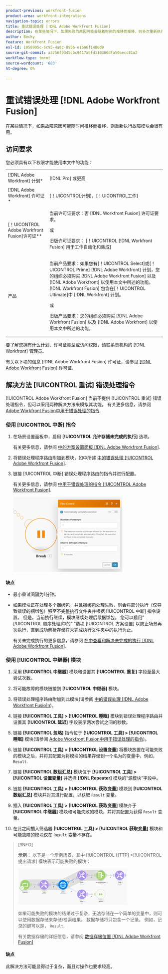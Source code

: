 ```yaml
---
product-previous: workfront-fusion
product-area: workfront-integrations
navigation-topic: errors
title: 重试错误处理 [!DNL Adobe Workfront Fusion]
description: 在某些情况下，如果失败的原因可能会随着时间的推移而推移，则多次重新执行失败模块会很有用。
author: Becky
feature: Workfront Fusion
exl-id: 1058905c-6c95-4a8c-8956-e1606f1486d9
source-git-commit: a3756f9345cbc9417a6fd110306dfa50aecc81a2
workflow-type: tm+mt
source-wordcount: '683'
ht-degree: 0%

---
```


# 重试错误处理 [!DNL Adobe Workfront Fusion]

在某些情况下，如果故障原因可能随时间推移而推移，则重新执行故障模块会很有用。

## 访问要求

您必须具有以下权限才能使用本文中的功能：

<table style="table-layout:auto">
 <col> 
 <col> 
 <tbody> 
  <tr> 
   <td role="rowheader">[!DNL Adobe Workfront] 计划*</td> 
   <td> <p>[!DNL Pro] 或更高</p> </td> 
  </tr> 
  <tr data-mc-conditions=""> 
   <td role="rowheader">[!DNL Adobe Workfront] 许可证*</td> 
   <td> <p>[！UICONTROL计划]，[！UICONTROL工作]</p> </td> 
  </tr> 
  <tr> 
   <td role="rowheader">[！UICONTROL Adobe Workfront Fusion]许可证**</td> 
   <td>
   <p>当前许可证要求：否 [!DNL Workfront Fusion] 许可证要求。</p>
   <p>或</p>
   <p>旧版许可证要求： [！UICONTROL [!DNL Workfront Fusion] 用于工作自动化和集成] </p>
   </td> 
  </tr> 
  <tr> 
   <td role="rowheader">产品</td> 
   <td>
   <p>当前产品要求：如果您有[！UICONTROL Select]或[！UICONTROL Prime] [!DNL Adobe Workfront] 计划，您的组织必须购买 [!DNL Adobe Workfront Fusion] 以及 [!DNL Adobe Workfront] 以使用本文中所述的功能。 [!DNL Workfront Fusion] 包含在[！UICONTROL Ultimate]中 [!DNL Workfront] 计划。</p>
   <p>或</p>
   <p>旧版产品要求：您的组织必须购买 [!DNL Adobe Workfront Fusion] 以及 [!DNL Adobe Workfront] 以使用本文中所述的功能。</p>
   </td> 
  </tr> 
 </tbody> 
</table>

要了解您拥有什么计划、许可证类型或访问权限，请联系贵机构的 [!DNL Workfront] 管理员。

有关以下项的信息 [!DNL Adobe Workfront Fusion] 许可证，请参见 [[!DNL Adobe Workfront Fusion] 许可证](../../workfront-fusion/get-started/license-automation-vs-integration.md).

## 解决方法 [!UICONTROL 重试] 错误处理指令

[!UICONTROL Adobe Workfront Fusion] 当前不提供 [!UICONTROL 重试] 错误处理指令，但可以采用两种解决方法来模拟其功能。 有关更多信息，请参阅 [Adobe Workfront Fusion中用于错误处理的指令](../../workfront-fusion/errors/directives-for-error-handling.md).

### 使用 [!UICONTROL 中断] 指令

1. 在场景设置面板中，启用 **[!UICONTROL 允许存储未完成的执行]** 选项。

   有关更多信息，请参阅 [中的方案设置面板 [!DNL Adobe Workfront Fusion]](../../workfront-fusion/scenarios/scenario-settings-panel.md).

1. 将错误处理程序路由附加到模块，如中所述 [中的错误处理 [!UICONTROL Adobe Workfront Fusion]](../../workfront-fusion/errors/error-handling.md).
1. 链接 [!UICONTROL 中断] 错误处理程序路由的指令并进行配置。

   有关更多信息，请参阅 [中用于错误处理的指令 [!UICONTROL Adobe Workfront Fusion]](../../workfront-fusion/errors/directives-for-error-handling.md).

   ![](assets/break-directive-350x241.png)

#### 缺点

* 最小重试间隔为1分钟。
* 如果模块正在处理多个捆绑包，并且捆绑包处理失败，则会将部分执行（仅导致错误的捆绑包）移至不完整执行文件夹并根据 [!UICONTROL 中断] 指令设置。 但是，当前执行继续，模块继续处理后续捆绑包。 您可以启用&quot;[!UICONTROL 顺序处理]中的“ ”选项 [!UICONTROL 方案设置] 以防止场景再次执行，直到成功解析存储在未完成执行文件夹中的执行为止。

  有关未完成执行的更多信息，请参阅 [在中查看和解决未完成的执行 [!DNL Adobe Workfront Fusion]](../../workfront-fusion/scenarios/view-and-resolve-incomplete-executions.md).

### 使用 [!UICONTROL 中继器] 模块

1. 采用 **[!UICONTROL 中继器]** 模块和设置其 **[!UICONTROL 重复]** 字段至最大尝试次数。
1. 将可能故障的模块链接到 **[!UICONTROL 中继器]** 模块。
1. 将错误处理程序路由附加到此模块(请参阅 [中的错误处理 [!DNL Adobe Workfront Fusio]n](../../workfront-fusion/errors/error-handling.md))。
1. 链接 **[!UICONTROL 工具] > [!UICONTROL 睡眠]** 模块到错误处理程序路由并设置其 **[!UICONTROL 延迟]** 字段表示两次尝试之间的秒数。

1. 链接 **[!UICONTROL 忽略]** 指令位于 **[!UICONTROL 工具] > [!UICONTROL 睡眠]** 模块(请参阅 [Adobe Workfront Fusion中用于错误处理的指令](../../workfront-fusion/errors/directives-for-error-handling.md))。

1. 链接 **[!UICONTROL 工具] > [!UICONTROL 设置变量]** 将模块放置在可能失败的模块之后，并将其配置为将模块的结果存储到一个名为的变量中，例如， `Result`.

1. 链接 **[!UICONTROL 数组汇总]** 模块位于 **[!UICONTROL 工具] > [!UICONTROL 设置变量]** 并选择 **[!DNL Repeater]** 模块的“源模块”字段中。

1. 链接 **[!UICONTROL 工具] > [!UICONTROL 获取变量]** 模块到 **[!UICONTROL 数组汇总]** 模块并对其进行配置，以获取 `Result` 变量。

1. 插入 **[!UICONTROL 工具] > [!UICONTROL 获取变量]** 模块介于 **[!UICONTROL 中继器]** 模块和可能失败的模块，并将其配置为获得 `Result` 变量。

1. 在此之间插入筛选器 **[!UICONTROL 工具] > [!UICONTROL 获取变量]** 模块和可能故障的模块仅在 `Result` 变量不存在。

>[!INFO]
>
>**示例：** 以下是一个示例场景，其中 [!UICONTROL HTTP] >[!UICONTROL 提出请求] 模块表示可能失败的模块：
>
>![](assets/http-make-request-350x116.png)
>
>如果可能失败的模块的结果过于复杂，无法存储在一个简单的变量中，则可以使用数据存储来存储/检索结果。 数据存储将只包含一个记录。 例如，记录的键可以是， `Result`.
>
>有关数据存储的详细信息，请参阅 [数据存储位置 [!DNL Adobe Workfront Fusion]](../../workfront-fusion/modules/data-stores.md)

#### 缺点

此解决方法可能显得过于复杂，而且对操作也要求较高。
